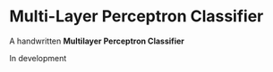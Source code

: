 Multi-Layer Perceptron Classifier
==========================
A handwritten **Multilayer Perceptron Classifier**

In development
